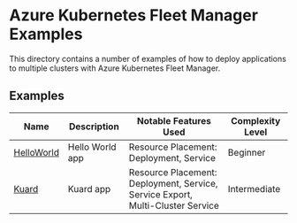 # Azure Kubernetes Fleet Manager Examples

This directory contains a number of examples of how to deploy applications to multiple clusters with Azure Kubernetes Fleet Manager.

## Examples

| Name                      | Description     | Notable Features Used                                                           | Complexity Level |
---------------------------|-----------------|---------------------------------------------------------------------------------|------------------|
| [HelloWorld](helloworld/) | Hello World app | Resource Placement: Deployment, Service                                         | Beginner         |
| [Kuard](kuard/)           | Kuard app       | Resource Placement: Deployment, Service, Service Export,  Multi-Cluster Service | Intermediate     |